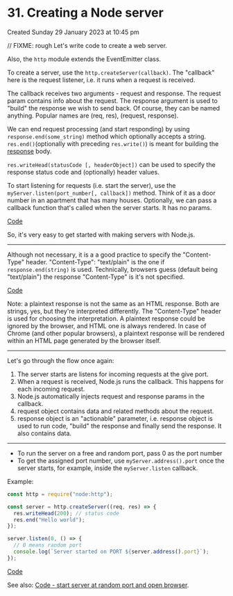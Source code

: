 # 31. Creating a Node server
Created Sunday 29 January 2023 at 10:45 pm

// FIXME: rough
Let's write code to create a web server.

Also, the `http` module extends the EventEmitter class.

To create a server, use the `http.createServer(callback)`. The "callback" here is the request listener, i.e. it runs when a request is received.

The callback receives two arguments -  request and response. The request param contains info about the request. The response argument is used to "build" the response we wish to send back. Of course, they can be named anything. Popular names are (req, res), (request, response).

We can end request processing (and start responding) by using `response.end(some_string)` method which optionally accepts a string. `res.end()`(optionally with preceding `res.write()`) is meant for building the [response](https://developer.mozilla.org/en-US/docs/Web/HTTP/Overview#responses) body.

`res.writeHead(statusCode [, headerObject])` can be used to specify the response status code and (optionally) header values.

To start listening for requests (i.e. start the server), use the `myServer.listen(port_number[, callback])` method. Think of it as a door number in an apartment that has many houses. Optionally, we can pass a callback function that's called when the server starts. It has no params.

[Code](https://github.com/exemplar-codes/codevolution-nodejs/commit/089f7f8b64123ed80746eefc487a9af2c563ae64)

So, it's very easy to get started with making servers with Node.js.

---
Although not necessary, it is a a good practice to specify the "Content-Type" header. "Content-Type": "text/plain" is the one if `response.end(string)` is used. Technically, browsers guess (default being "text/plain") the response "Content-Type" is it's not specified.

[Code](https://github.com/exemplar-codes/codevolution-nodejs/commit/12f6d1c5c25c03695994fc6c8472a88d4c660221)

Note: a plaintext response is not the same as an HTML response. Both are strings, yes, but they're interpreted differently. The "Content-Type" header is used for choosing the interpretation. A plaintext response could be ignored by the browser, and HTML one is always rendered. In case of Chrome (and other popular browsers), a plaintext response will be rendered within an HTML page generated by the browser itself.

---
Let's go through the flow once again:
1. The server starts are listens for incoming requests at the give port.
2. When a request is received, Node.js runs the callback. This happens for each incoming request.
3. Node.js automatically injects request and response params in the callback.
4. request object contains data and related methods about the request.
5. response object is an "actionable" parameter, i.e. response object is used to run code, "build" the response and finally send the response. It also contains data.

---
- To run the server on a free and random port, pass 0 as the port number
- To get the assigned port number, use `myServer.address().port` once the server starts, for example, inside the `myServer.listen` callback.

Example:
```js
const http = require("node:http");

const server = http.createServer((req, res) => {
  res.writeHead(200); // status code
  res.end("Hello world");
});

server.listen(0, () => {
  // 0 means random port
  console.log(`Server started on PORT ${server.address().port}`);
});
```
[Code](https://github.com/exemplar-codes/codevolution-nodejs/commit/875e861a984dcbf0cba58e559a18abf9e2dfa055)

See also: [Code - start server at random port and open browser](https://github.com/exemplar-codes/codevolution-nodejs/commit/872d3ac427275ecb18e51ae5e38841bed321a624). 